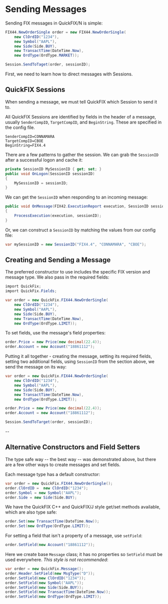 Sending Messages
================

Sending FIX messages in QuickFIX/N is simple:

```c#
FIX44.NewOrderSingle order = new FIX44.NewOrderSingle(
    new ClOrdID("1234"),
    new Symbol("AAPL"),
    new Side(Side.BUY),
    new TransactTime(DateTime.Now),
    new OrdType(OrdType.MARKET));

Session.SendToTaget(order, sessionID);
```

First, we need to learn how to direct messages with Sessions.


QuickFIX Sessions
-----------------

When sending a message, we must tell QuickFIX which Session to send it
to.

All QuickFIX Sessions are identified by fields in the header of a
message, usually `SenderCompID`, `TargetCompID`, and `BeginString`.
These are specified in the config file.

```
SenderCompID=CONNAMARA
TargetCompID=CBOE
BeginString=FIX4.4
```

There are a few patterns to gather the session.  We can grab the `SessionID` after a successful logon and cache it:

```c#
private SessionID MySessionID { get; set; }
public void OnLogon(SessionID sessionID)
{
    MySessionID = sessionID;
}
```

We can get the `SessionID` when responding to an incoming message:

```c#
public void OnMessage(FIX42.ExecutionReport execution, SessionID sessionID) 
{
    ProcessExecution(execution, sessionID);
}
```

Or, we can construct a `SessionID` by matching the values from
our config file:

```c#
var mySessionID = new SessionID("FIX4.4", "CONNAMARA", "CBOE");
```

Creating and Sending a Message
------------------------------

The preferred constructor to use includes the specific FIX version
and message type.  We also pass in the required fields:

```c#
import QuickFix;
import QuickFix.Fields;

var order = new QuickFix.FIX44.NewOrderSingle(
    new ClOrdID("1234"),
    new Symbol("AAPL"),
    new Side(Side.BUY),
    new TransactTime(DateTime.Now),
    new OrdType(OrdType.LIMIT));
```

To set fields, use the message's field properties:

```c#
order.Price = new Price(new decimal(22.4));
order.Account = new Account("18861112");
```

Putting it all together - creating the message, setting its required
fields, setting two additional fields, using `SessionID` from the
section above, we send the message on its way:

```c#
var order = new QuickFix.FIX44.NewOrderSingle(
    new ClOrdID("1234"),
    new Symbol("AAPL"),
    new Side(Side.BUY),
    new TransactTime(DateTime.Now),
    new OrdType(OrdType.LIMIT));

order.Price = new Price(new decimal(22.4));
order.Account = new Account("18861112");

Session.SendToTarget(order, sessionID);
```

--

Alternative Constructors and Field Setters
------------------------------------------

The type safe way -- the best way -- was demonstrated above, but there
are a few other ways to create messages and set fields.

Each message type has a default constructor:

```c#
var order = new QuickFix.FIX44.NewOrderSingle();
order.ClOrdID =  new ClOrdID("1234");
order.Symbol = new Symbol("AAPL");
order.Side = new Side(Side.BUY);
```

We have the QuickFIX C++ and QuickFIX/J style get/set methods available,
which are also type safe:

```c#
order.Set(new TransactTime(DateTime.Now));
order.Set(new OrdType(OrdType.LIMIT));
```

For setting a field that isn't a property of a message, use `setField`:

```c#
order.SetField(new Account("18861112"));
```

Here we create base `Message` class;  it has no properties so `SetField`
must be used everywhere.  *This style is not recommended*:

```c#
var order = new QuickFix.Message();
order.Header.SetField(new MsgType("D"));
order.SetField(new ClOrdID("1234"));
order.SetField(new Symbol("AAPL"));
order.SetField(new Side(Side.BUY));
order.SetField(new TransactTime(DateTime.Now));
order.SetField(new OrdType(OrdType.LIMIT));
```
